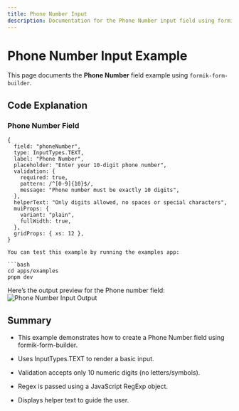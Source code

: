 ```yaml
---
title: Phone Number Input
description: Documentation for the Phone Number input field using formik-form-builder
---
```


# Phone Number Input Example

This page documents the **Phone Number** field example using `formik-form-builder`.

## Code Explanation

### Phone Number Field

```tsx
{
  field: "phoneNumber",
  type: InputTypes.TEXT,
  label: "Phone Number",
  placeholder: "Enter your 10-digit phone number",
  validation: {
    required: true,
    pattern: /^[0-9]{10}$/,
    message: "Phone number must be exactly 10 digits",
  },
  helperText: "Only digits allowed, no spaces or special characters",
  muiProps: {
    variant: "plain",
    fullWidth: true,
  },
  gridProps: { xs: 12 },
}

You can test this example by running the examples app:

```bash
cd apps/examples
pnpm dev

```

Here’s the output preview for the Phone number field:
![Phone Number Input Output](/img/phone-output.jpg)


## Summary
- This example demonstrates how to create a Phone Number field using formik-form-builder.

 - Uses InputTypes.TEXT to render a basic input.

- Validation accepts only 10 numeric digits (no letters/symbols).

- Regex is passed using a JavaScript RegExp object.

- Displays helper text to guide the user.



